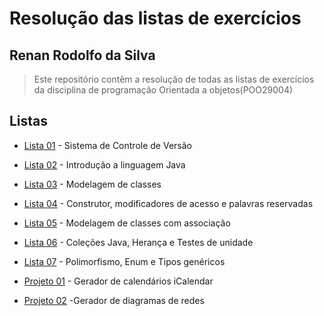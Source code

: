 # Resolução das listas de exercícios

## Renan Rodolfo da Silva


> Este repositório contêm a resolução de  todas as listas de exercícios da disciplina  de programação Orientada a objetos(POO29004)

## Listas

* [Lista 01](Listas/lista-01) - Sistema de Controle de Versão

* [Lista 02](Listas/lista-02) - Introdução a linguagem Java

* [Lista 03](Listas/lista-03) - Modelagem de classes

* [Lista 04](Listas/lista-04) - Construtor, modificadores de acesso e palavras reservadas

* [Lista 05](Listas/lista-05) - Modelagem de classes com associação

* [Lista 06](lista-06) - Coleções Java, Herança e Testes de unidade

* [Lista 07](lista-07) - Polimorfismo, Enum e Tipos genéricos

* [Projeto 01](Projetos/Projeto1) - Gerador de calendários iCalendar

* [Projeto 02](Projetos/Projeto2) -Gerador de diagramas de redes

